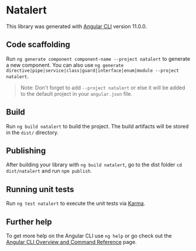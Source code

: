 # Natalert

This library was generated with [Angular CLI](https://github.com/angular/angular-cli) version 11.0.0.

## Code scaffolding

Run `ng generate component component-name --project natalert` to generate a new component. You can also use `ng generate directive|pipe|service|class|guard|interface|enum|module --project natalert`.
> Note: Don't forget to add `--project natalert` or else it will be added to the default project in your `angular.json` file. 

## Build

Run `ng build natalert` to build the project. The build artifacts will be stored in the `dist/` directory.

## Publishing

After building your library with `ng build natalert`, go to the dist folder `cd dist/natalert` and run `npm publish`.

## Running unit tests

Run `ng test natalert` to execute the unit tests via [Karma](https://karma-runner.github.io).

## Further help

To get more help on the Angular CLI use `ng help` or go check out the [Angular CLI Overview and Command Reference](https://angular.io/cli) page.
